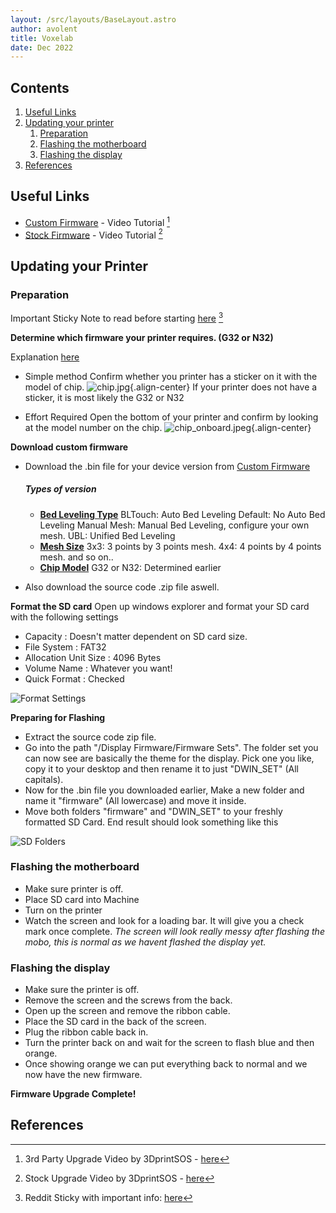```yaml
---
layout: /src/layouts/BaseLayout.astro
author: avolent
title: Voxelab
date: Dec 2022
---
```


<!-- Table of Contents -->
<nav role="navigation" class="toc">

## Contents
1. [Useful Links](#useful-links)
1. [Updating your printer](#updating-your-printer)
	1. [Preparation](#preparation)
	1. [Flashing the motherboard](#flashing-the-motherboard)
	1. [Flashing the display](#flashing-the-display)
1. [References](#references)

</nav>

## Useful Links
- [Custom Firmware](https://github.com/alexqzd/Marlin/releases) - Video Tutorial [^3]
- [Stock Firmware](https://www.voxelab3dp.com/download) - Video Tutorial [^2]

## Updating your Printer

### Preparation

Important Sticky Note to read before starting [here](https://www.reddit.com/r/VoxelabAquila/comments/lvlzf2/sticky_post_with_links_to_important_posts/) [^1]

**Determine which firmware your printer requires. (G32 or N32)**


Explanation [here](https://www.reddit.com/r/VoxelabAquila/comments/ph1a7u/explanation_on_aquila_chips_from_voxelab_team/)
- Simple method
	Confirm whether you printer has a sticker on it with the model of chip.
![chip.jpg](/cortex/images/devices/voxelab/chip.jpg){.align-center}
If your printer does not have a sticker, it is most likely the G32 or N32

- Effort Required
	Open the bottom of your printer and confirm by looking at the model number on the chip.
	![chip_onboard.jpeg](/cortex/images/devices/voxelab/chip_onboard.jpeg){.align-center}

**Download custom firmware**

- Download the .bin file for your device version from [Custom Firmware](https://github.com/alexqzd/Marlin/releases)
	##### Types of version
	- **<u>Bed Leveling Type</u>**
	BLTouch: Auto Bed Leveling
	Default: No Auto Bed Leveling
	Manual Mesh: Manual Bed Leveling, configure your own mesh.
	UBL: Unified Bed Leveling
	- **<u>Mesh Size</u>**
	3x3: 3 points by 3 points mesh.
	4x4: 4 points by 4 points mesh.
	and so on..
	- **<u>Chip Model</u>**
	G32 or N32: Determined earlier

- Also download the source code .zip file aswell.

**Format the SD card**
Open up windows explorer and format your SD card with the following settings
- Capacity : Doesn't matter dependent on SD card size.
- File System : FAT32
- Allocation Unit Size : 4096 Bytes
- Volume Name : Whatever you want!
- Quick Format : Checked

![Format Settings](/cortex/images/devices/voxelab/format_settings.png)

**Preparing for Flashing**
- Extract the source code zip file.
- Go into the path "/Display Firmware/Firmware Sets". The folder set you can now see are basically the theme for the display. Pick one you like, copy it to your desktop and then rename it to just "DWIN_SET" (All capitals).
- Now for the .bin file you downloaded earlier, Make a new folder and name it "firmware" (All lowercase) and move it inside.
- Move both folders "firmware" and "DWIN_SET" to your freshly formatted SD Card.
End result should look something like this

![SD Folders](/cortex/images/devices/voxelab/sd_folders.png)

### Flashing the motherboard
- Make sure printer is off.
- Place SD card into Machine
- Turn on the printer
- Watch the screen and look for a loading bar. It will give you a check mark once complete.
*The screen will look really messy after flashing the mobo, this is normal as we havent flashed the display yet.*

### Flashing the display
- Make sure the printer is off.
- Remove the screen and the screws from the back.
- Open up the screen and remove the ribbon cable.
- Place the SD card in the back of the screen.
- Plug the ribbon cable back in.
- Turn the printer back on and wait for the screen to flash blue and then orange.
- Once showing orange we can put everything back to normal and we now have the new firmware.

**Firmware Upgrade Complete!**

## References

[^1]: Reddit Sticky with important info: [here](https://www.reddit.com/r/VoxelabAquila/comments/lvlzf2/sticky_post_with_links_to_important_posts/)
[^2]: Stock Upgrade Video by 3DprintSOS - [here](https://www.youtube.com/watch?v=6afQUIR6Dmo)
[^3]: 3rd Party Upgrade Video by 3DprintSOS - [here](https://www.youtube.com/watch?v=sQFsnIyJ5BM)

